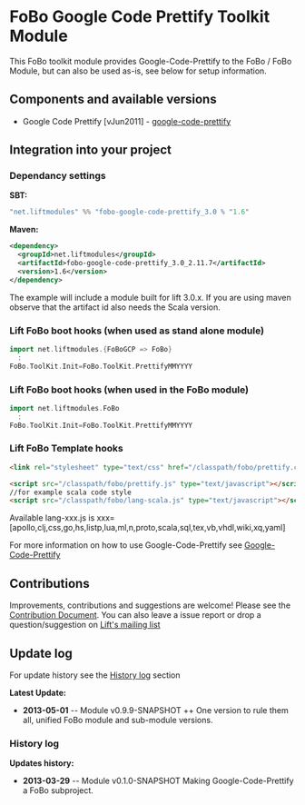 # FoBo Google Code Prettify Toolkit Module

This FoBo toolkit module provides Google-Code-Prettify to the FoBo / FoBo Module, 
but can also be used as-is, see below for setup information. 

## Components and available versions 

- Google Code Prettify [vJun2011] - [google-code-prettify](https://github.com/google/code-prettify/)

## Integration into your project 

### Dependancy settings

**SBT:**
```scala
"net.liftmodules" %% "fobo-google-code-prettify_3.0 % "1.6"
```
**Maven:**
```xml      
<dependency>
  <groupId>net.liftmodules</groupId>
  <artifactId>fobo-google-code-prettify_3.0_2.11.7</artifactId>
  <version>1.6</version>
</dependency>
```
The example will include a module built for lift 3.0.x. 
If you are using maven observe that the artifact id also needs the Scala version.

### Lift FoBo boot hooks (when used as stand alone module)
```scala
import net.liftmodules.{FoBoGCP => FoBo}
  :
FoBo.ToolKit.Init=FoBo.ToolKit.PrettifyMMYYYY 
```
### Lift FoBo boot hooks (when used in the FoBo module)
```scala
import net.liftmodules.FoBo 
  :
FoBo.ToolKit.Init=FoBo.ToolKit.PrettifyMMYYYY 
```    
### Lift FoBo Template hooks
```html
<link rel="stylesheet" type="text/css" href="/classpath/fobo/prettify.css">

<script src="/classpath/fobo/prettify.js" type="text/javascript"></script>
//for example scala code style 
<script src="/classpath/fobo/lang-scala.js" type="text/javascript"></script>
```
Available lang-xxx.js is xxx=[apollo,clj,css,go,hs,listp,lua,ml,n,proto,scala,sql,tex,vb,vhdl,wiki,xq,yaml]

For more information on how to use Google-Code-Prettify see [Google-Code-Prettify](http://code.google.com/p/google-code-prettify/)

## Contributions

Improvements, contributions and suggestions are welcome! Please see the [Contribution Document](https://github.com/karma4u101/FoBo/blob/master/CONTRIBUTING.md). You can also leave a issue report or drop a question/suggestion on [Lift's mailing list](http://groups.google.com/group/liftweb/) 

## Update log

For update history see the [History log](https://github.com/karma4u101/FoBo/tree/master/Foundation#history-log) section

**Latest Update:**
- **2013-05-01** -- Module v0.9.9-SNAPSHOT ++ One version to rule them all, unified FoBo module and sub-module versions.

### History log

**Updates history:**
- **2013-03-29** -- Module v0.1.0-SNAPSHOT Making Google-Code-Prettify a FoBo subproject.




